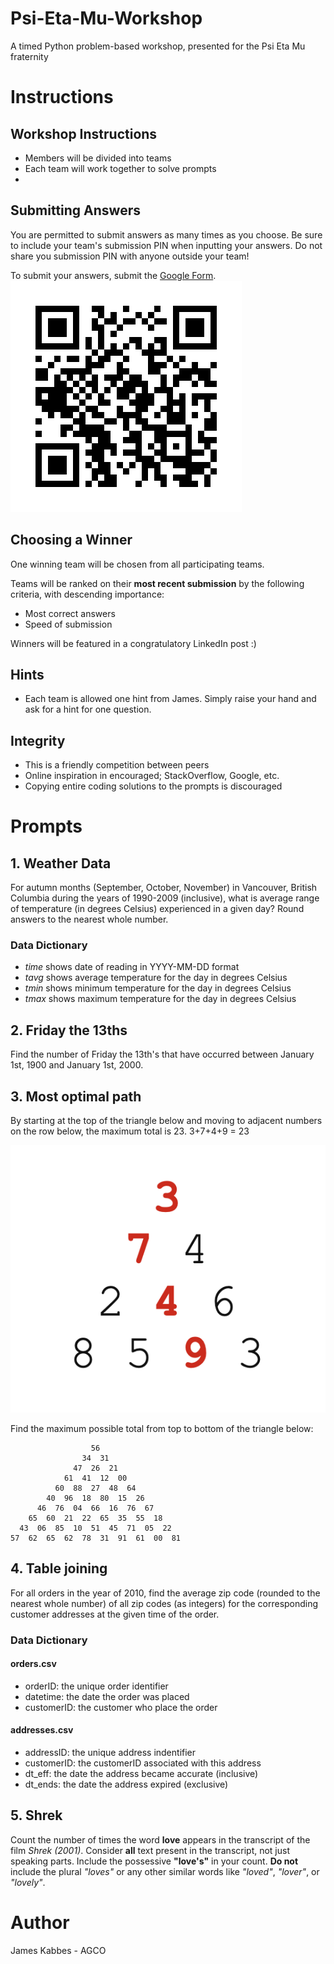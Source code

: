 # Psi-Eta-Mu-Workshop
A timed Python problem-based workshop, presented for the Psi Eta Mu fraternity

# Instructions

## Workshop Instructions
* Members will be divided into teams
* Each team will work together to solve prompts
* 

## Submitting Answers
You are permitted to submit answers as many times as you choose. Be sure to include your team's submission PIN when inputting your answers. Do not share you submission PIN with anyone outside your team!

To submit your answers, submit the [Google Form](https://forms.gle/JcFnwq8agh4SENTL7).
![](static/answer%20submission.png)

## Choosing a Winner
One winning team will be chosen from all participating teams. 

Teams will be ranked on their **most recent submission** by the following criteria, with descending importance:
* Most correct answers
* Speed of submission

Winners will be featured in a congratulatory LinkedIn post :) 

## Hints
* Each team is allowed one hint from James. Simply raise your hand and ask for a hint for one question.

## Integrity
* This is a friendly competition between peers
* Online inspiration in encouraged; StackOverflow, Google, etc.
* Copying entire coding solutions to the prompts is discouraged

# Prompts

## 1. Weather Data
For autumn months (September, October, November) in Vancouver, British Columbia during the years of 1990-2009 (inclusive), what is average range of temperature (in degrees Celsius) experienced in a given day? Round answers to the nearest whole number.

### Data Dictionary
* *time* shows date of reading in YYYY-MM-DD format
* *tavg* shows average temperature for the day in degrees Celsius
* *tmin* shows minimum temperature for the day in degrees Celsius
* *tmax* shows maximum temperature for the day in degrees Celsius

## 2. Friday the 13ths
Find the number of Friday the 13th's that have occurred between January 1st, 1900 and January 1st, 2000.

## 3. Most optimal path
By starting at the top of the triangle below and moving to adjacent numbers on the row below, the maximum total is 23. 3+7+4+9 = 23

![](static/triangle.png)

Find the maximum possible total from top to bottom of the triangle below:

```
                  56
                34  31
              47  26  21
            61  41  12  00
          60  88  27  48  64
        40  96  18  80  15  26
      46  76  04  66  16  76  67
    65  60  21  22  65  35  55  18
  43  06  85  10  51  45  71  05  22
57  62  65  62  78  31  91  61  00  81
```


## 4. Table joining 
For all orders in the year of 2010, find the average zip code (rounded to the nearest whole number) of all zip codes (as integers) for the corresponding customer addresses at the given time of the order. 

### Data Dictionary

#### orders.csv
* orderID: the unique order identifier
* datetime: the date the order was placed
* customerID: the customer who place the order

#### addresses.csv
* addressID: the unique address indentifier
* customerID: the customerID associated with this address
* dt_eff: the date the address became accurate (inclusive)
* dt_ends: the date the address expired (exclusive)


## 5. Shrek 
Count the number of times the word **love** appears in the transcript of the film *Shrek (2001)*. Consider **all** text present in the transcript, not just speaking parts. Include the possessive **"love's"** in your count. **Do not** include the plural *"loves"* or any other similar words like *"loved"*, *"lover"*, or *"lovely"*.


# Author
James Kabbes - AGCO